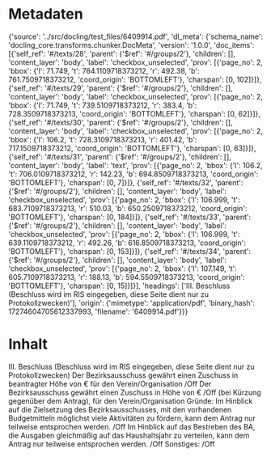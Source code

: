 # Metadaten
{'source': '../src/docling/test_files/6409914.pdf', 'dl_meta': {'schema_name': 'docling_core.transforms.chunker.DocMeta', 'version': '1.0.0', 'doc_items': [{'self_ref': '#/texts/28', 'parent': {'$ref': '#/groups/2'}, 'children': [], 'content_layer': 'body', 'label': 'checkbox_unselected', 'prov': [{'page_no': 2, 'bbox': {'l': 71.749, 't': 784.1109718373212, 'r': 492.38, 'b': 761.7509718373212, 'coord_origin': 'BOTTOMLEFT'}, 'charspan': [0, 102]}]}, {'self_ref': '#/texts/29', 'parent': {'$ref': '#/groups/2'}, 'children': [], 'content_layer': 'body', 'label': 'checkbox_unselected', 'prov': [{'page_no': 2, 'bbox': {'l': 71.749, 't': 739.5109718373212, 'r': 383.4, 'b': 728.3509718373213, 'coord_origin': 'BOTTOMLEFT'}, 'charspan': [0, 62]}]}, {'self_ref': '#/texts/30', 'parent': {'$ref': '#/groups/2'}, 'children': [], 'content_layer': 'body', 'label': 'checkbox_unselected', 'prov': [{'page_no': 2, 'bbox': {'l': 106.2, 't': 728.3109718373213, 'r': 401.42, 'b': 717.1509718373212, 'coord_origin': 'BOTTOMLEFT'}, 'charspan': [0, 63]}]}, {'self_ref': '#/texts/31', 'parent': {'$ref': '#/groups/2'}, 'children': [], 'content_layer': 'body', 'label': 'text', 'prov': [{'page_no': 2, 'bbox': {'l': 106.2, 't': 706.0109718373212, 'r': 142.23, 'b': 694.8509718373213, 'coord_origin': 'BOTTOMLEFT'}, 'charspan': [0, 7]}]}, {'self_ref': '#/texts/32', 'parent': {'$ref': '#/groups/2'}, 'children': [], 'content_layer': 'body', 'label': 'checkbox_unselected', 'prov': [{'page_no': 2, 'bbox': {'l': 106.999, 't': 683.7109718373213, 'r': 510.03, 'b': 650.2509718373212, 'coord_origin': 'BOTTOMLEFT'}, 'charspan': [0, 184]}]}, {'self_ref': '#/texts/33', 'parent': {'$ref': '#/groups/2'}, 'children': [], 'content_layer': 'body', 'label': 'checkbox_unselected', 'prov': [{'page_no': 2, 'bbox': {'l': 106.999, 't': 639.1109718373212, 'r': 492.26, 'b': 616.8509718373213, 'coord_origin': 'BOTTOMLEFT'}, 'charspan': [0, 153]}]}, {'self_ref': '#/texts/34', 'parent': {'$ref': '#/groups/2'}, 'children': [], 'content_layer': 'body', 'label': 'checkbox_unselected', 'prov': [{'page_no': 2, 'bbox': {'l': 107.149, 't': 605.7109718373213, 'r': 188.13, 'b': 594.5509718373213, 'coord_origin': 'BOTTOMLEFT'}, 'charspan': [0, 15]}]}], 'headings': ['III. Beschluss (Beschluss wird im RIS eingegeben, diese Seite dient nur zu Protokollzwecken)'], 'origin': {'mimetype': 'application/pdf', 'binary_hash': 17274604705612337993, 'filename': '6409914.pdf'}}}

# Inhalt
III. Beschluss (Beschluss wird im RIS eingegeben, diese Seite dient nur zu Protokollzwecken)
Der Bezirksausschuss gewährt einen Zuschuss in beantragter Höhe von € für den Verein/Organisation /Off
Der Bezirksausschuss gewährt einen Zuschuss in Höhe von € /Off
(bei Kürzung gegenüber dem Antrag), für den Verein/Organisation
Gründe:
Im Hinblick auf die Zielsetzung des Bezirksausschusses, mit den vorhandenen Budgetmitteln möglichst viele Aktivitäten zu fördern, kann dem Antrag nur teilweise entsprochen werden. /Off
Im Hinblick auf das Bestreben des BA, die Ausgaben gleichmäßig auf das Haushaltsjahr zu verteilen, kann dem Antrag nur teilweise entsprochen werden. /Off
Sonstiges: /Off